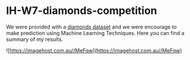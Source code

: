 # IH-W7-diamonds-competition


We were provided with a [diamonds dataset](https://www.kaggle.com/c/diamonds-datamad0320/data) and we were encourage to make prediction using Machine Learning Techniques. Here you can find a summary of my results.

![https://imagehost.com.au//MeFqw](https://imagehost.com.au//MeFqw)
